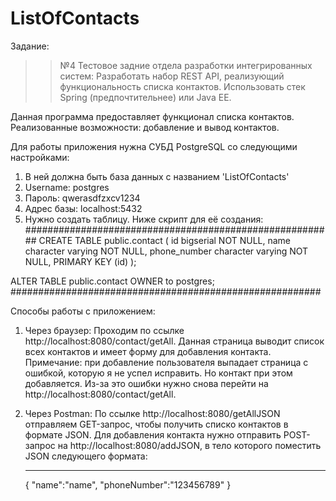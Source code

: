 # ListOfContacts
Задание:
>> №4  Тестовое задние отдела разработки интегрированных систем:
>> Разработать набор REST API, реализующий функциональность списка контактов.
>> Использовать стек Spring (предпочтительнее) или Java EE.
 
Данная программа предоставляет функционал списка контактов. Реализованные возможности: добавление и вывод контактов.
 
Для работы приложения нужна СУБД PostgreSQL со следующими настройками:
1) В ней должна быть база данных с названием 'ListOfContacts'
2) Username: postgres
3) Пароль: qwerasdfzxcv1234
4) Адрес базы: localhost:5432
5) Нужно создать таблицу. Ниже скрипт для её создания:
########################################################
CREATE TABLE public.contact
(
    id bigserial NOT NULL,
    name character varying NOT NULL,
    phone_number character varying NOT NULL,
    PRIMARY KEY (id)
);

ALTER TABLE public.contact
    OWNER to postgres;
########################################################

Способы работы с приложением:
1) Через браузер:
     Проходим по ссылке http://localhost:8080/contact/getAll.
     Данная страница выводит список всех контактов и имеет форму для добавления контакта.
     Примечание: при добавление пользователя выпадает страница с ошибкой, которую я не успел исправить. Но контакт при этом добавляется.
   Из-за это ошибки нужно снова перейти на http://localhost:8080/contact/getAll.
     
2) Через Postman:
     По ссылке http://localhost:8080/getAllJSON отправляем GET-запроc, чтобы получить списко контактов в формате JSON.
     Для добавления контакта нужно отправить POST-запрос на http://localhost:8080/addJSON, в тело которого поместить JSON следующего        формата:
     *******************
     {
         "name":"name",
         "phoneNumber":"123456789"
     }
